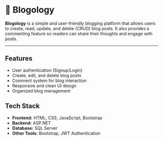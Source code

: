 # 📖 Blogology

**Blogology** is a simple and user-friendly blogging platform that allows users to create, read, update, and delete (CRUD) blog posts. It also provides a commenting feature so readers can share their thoughts and engage with posts.  

---

## Features

- User authentication (Signup/Login)  
- Create, edit, and delete blog posts  
- Comment system for blog interaction  
- Responsive and clean UI design  
- Organized blog management  


##  Tech Stack

- **Frontend:** HTML, CSS, JavaScript, Bootstrap 
- **Backend:** ASP.NET
- **Database:** SQL Server
- **Other Tools:** Bootstrap, JWT Authentication  




